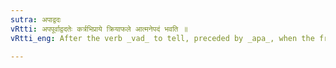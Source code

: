 ```yaml
---
sutra: अपाद्वदः
vRtti: अपपूर्वाद्वदतेः कर्त्रभिप्राये क्रियाफले आत्मनेपदं भवति ॥
vRtti_eng: After the verb _vad_ to tell, preceded by _apa_, when the fruit of the action accrues to the agent, the terminations are of the _Atmanepada_.

---
```

